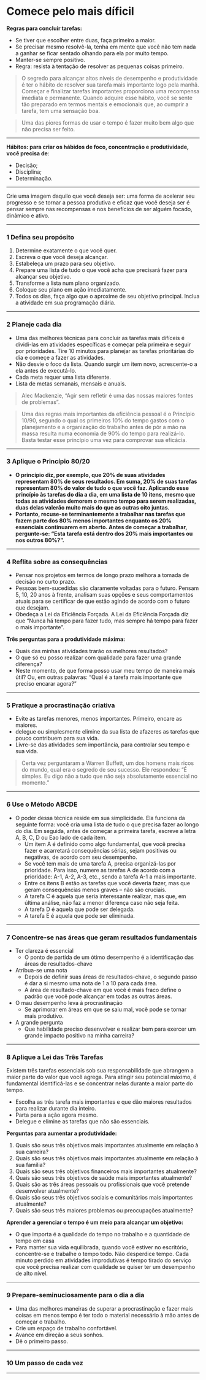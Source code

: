 # Comece pelo mais díficil

**Regras para concluir tarefas:**

- Se tiver que escolher entre duas, faça primeiro a maior.
- Se precisar mesmo resolvê-la, tenha em mente que você não tem nada a ganhar se ficar sentado olhando para ela por muito tempo.
- Manter-se sempre positivo.
- Regra: resista à tentação de resolver as pequenas coisas primeiro.


> O segredo para alcançar altos níveis de desempenho e produtividade é ter o hábito de resolver sua tarefa mais importante logo pela manhã. Começar e finalizar tarefas importantes proporciona uma recompensa imediata e permanente. Quando adquire esse hábito, você se sente tão preparado em termos mentais e emocionais que, ao cumprir a tarefa, tem uma sensação boa.

> Uma das piores formas de usar o tempo é fazer muito bem algo que não precisa ser feito.

---

**Hábitos: para criar os hábidos de foco, concentração e produtividade, você precisa de**:
- Decisão;
- Disciplina;
- Determinação.

---

Crie uma imagem daquilo que você deseja ser: uma forma de acelerar seu progresso e se tornar a pessoa produtiva e eficaz que você deseja ser é pensar sempre nas recompensas e nos benefícios de ser alguém focado, dinâmico e ativo.

---

### 1 Defina seu propósito

1. Determine exatamente o que você quer.
2. Escreva o que você deseja alcançar.
3. Estabeleça um prazo para seu objetivo.
4. Prepare uma lista de tudo o que você acha que precisará fazer para alcançar seu objetivo.
5. Transforme a lista num plano organizado.
6. Coloque seu plano em ação imediatamente.
7. Todos os dias, faça algo que o aproxime de seu objetivo principal. Inclua a atividade em sua programação diária.

---

### 2 Planeje cada dia

- Uma das melhores técnicas para concluir as tarefas mais difíceis é dividi-las em atividades específicas e começar pela primeira e seguir por prioridades. Tire 10 minutos para planejar as tarefas prioritárias do dia e começe a fazer as atividades.
- Não desvie o foco da lista. Quando surgir um item novo, acrescente-o a ela antes de executá-lo.
- Cada meta requer uma lista diferente.
- Lista de metas semanais, mensais e anuais.

> Alec Mackenzie, “Agir sem refletir é uma das nossas maiores fontes de problemas”.

> Uma das regras mais importantes da eficiência pessoal é o Princípio 10/90, segundo o qual os primeiros 10% do tempo gastos com o planejamento e a organização do trabalho antes de pôr a mão na massa resulta numa economia de 90% do tempo para realizá-lo. Basta testar esse princípio uma vez para comprovar sua eficácia.

---

### 3 Aplique o Princípio 80/20

- **O princípio diz, por exemplo, que 20% de suas atividades representam 80% de seus resultados. Em suma, 20% de suas tarefas representam 80% do valor de tudo o que você faz. Aplicando esse princípio às tarefas do dia a dia, em uma lista de 10 itens, mesmo que todas as atividades demorem o mesmo tempo para serem realizadas, duas delas valerão muito mais do que as outras oito juntas.**
- **Portanto, recuse-se terminantemente a trabalhar nas tarefas que fazem parte dos 80% menos importantes enquanto os 20% essenciais continuarem em aberto. Antes de começar a trabalhar, pergunte-se: “Esta tarefa está dentro dos 20% mais importantes ou nos outros 80%?”.**

---

### 4 Reflita sobre as consequências

- Pensar nos projetos em termos de longo prazo melhora a tomada de decisão no curto prazo.
- Pessoas bem-sucedidas são claramente voltadas para o futuro. Pensam 5, 10, 20 anos à frente, analisam suas opções e seus comportamentos atuais para se certificar de que estão agindo de acordo com o futuro que desejam.
- Obedeça a Lei da Eficiência Forçada. A Lei da Eficiência Forçada diz que “Nunca há tempo para fazer tudo, mas sempre há tempo para fazer o mais importante”.

**Três perguntas para a produtividade máxima:**
- Quais das minhas atividades trarão os melhores resultados?
- O que só eu posso realizar com qualidade para fazer uma grande diferença?
- Neste momento, de que forma posso usar meu tempo de maneira mais útil? Ou, em outras palavras: “Qual é a tarefa mais importante que preciso encarar agora?”

---

### 5 Pratique a procrastinação criativa

- Evite as tarefas menores, menos importantes. Primeiro, encare as maiores.
- delegue ou simplesmente elimine da sua lista de afazeres as tarefas que pouco contribuem para sua vida.
- Livre-se das atividades sem importância, para controlar seu tempo e sua vida.
  
> Certa vez perguntaram a Warren Buffett, um dos homens mais ricos do mundo, qual era o segredo de seu sucesso. Ele respondeu: “É simples. Eu digo não a tudo que não seja absolutamente essencial no momento.”

---

### 6 Use o Método ABCDE

- O poder dessa técnica reside em sua simplicidade. Ela funciona da seguinte forma: você cria uma lista de tudo o que precisa fazer ao longo do dia. Em seguida, antes de começar a primeira tarefa, escreve a letra A, B, C, D ou Eao lado de cada item.
  - Um item A é definido como algo fundamental, que você precisa fazer e acarretará consequências sérias, sejam positivas ou negativas, de acordo com seu desempenho.
  - Se você tem mais de uma tarefa A, precisa organizá-las por prioridade. Para isso, numere as tarefas A de acordo com a prioridade: A-1, A-2, A-3, etc., sendo a tarefa A-1 a mais importante.
  - Entre os itens B estão as tarefas que você deveria fazer, mas que geram consequências menos graves – não são cruciais.
  - A tarefa C é aquela que seria interessante realizar, mas que, em última análise, não faz a menor diferença caso não seja feita.
  - A tarefa D é aquela que pode ser delegada.
  - A tarefa E é aquela que pode ser eliminada.

---

### 7 Concentre-se nas áreas que geram resultados fundamentais

- Ter clareza é essencial
  - O ponto de partida de um ótimo desempenho é a identificação das áreas de resultados-chave
- Atribua-se uma nota
  - Depois de definir suas áreas de resultados-chave, o segundo passo é dar a si mesmo uma nota de 1 a 10 para cada área.
  - A área de resultado-chave em que você é mais fraco define o padrão que você pode alcançar em todas as outras áreas.
- O mau desempenho leva à procrastinação
  - Se aprimorar em áreas em que se saiu mal, você pode se tornar mais produtivo.
- A grande pergunta
  - Que habilidade preciso desenvolver e realizar bem para exercer um grande impacto positivo na minha carreira?

---

### 8 Aplique a Lei das Três Tarefas

Existem três tarefas essenciais sob sua responsabilidade que abrangem a maior parte do valor que você agrega. Para atingir seu potencial máximo, é fundamental identificá-las e se concentrar nelas durante a maior parte do tempo.

- Escolha as três tarefa mais importantes e que dão maiores resultados para realizar durante dia inteiro.
- Parta para a ação agora mesmo.
- Delegue e elimine as tarefas que não são essenciais.

**Perguntas para aumentar a produtividade:**

1. Quais são seus três objetivos mais importantes atualmente em relação à sua carreira?
2. Quais são seus três objetivos mais importantes atualmente em relação à sua família?
3. Quais são seus três objetivos financeiros mais importantes atualmente?
4. Quais são seus três objetivos de saúde mais importantes atualmente?
5. Quais são as três áreas pessoais ou profissionais que você pretende desenvolver atualmente?
6. Quais são seus três objetivos sociais e comunitários mais importantes atualmente?
7. Quais são seus três maiores problemas ou preocupações atualmente?


**Aprender a gerenciar o tempo é um meio para alcançar um objetivo:**

- O que importa é a qualidade do tempo no trabalho e a quantidade de tempo em casa
- Para manter sua vida equilibrada, quando você estiver no escritório, concentre-se e trabalhe o tempo todo. Não desperdice tempo. Cada minuto perdido em atividades improdutivas é tempo tirado do serviço que você precisa realizar com qualidade se quiser ter um desempenho de alto nível.

---

### 9 Prepare-seminuciosamente para o dia a dia

- Uma das melhores maneiras de superar a procrastinação e fazer mais coisas em menos tempo é ter todo o material necessário à mão antes de começar o trabalho.
- Crie um espaço de trabalho confortável.
- Avance em direção a seus sonhos.
- Dê o primeiro passo.

---

### 10 Um passo de cada vez

---

